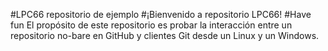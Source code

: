 #LPC66 repositorio de ejemplo
#¡Bienvenido a repositorio LPC66!
#Have fun
El propósito de este repositorio es probar la interacción entre un repositorio no-bare en GitHub y clientes Git desde un Linux y un Windows.
